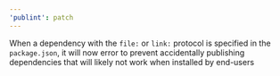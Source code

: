 ```yaml
---
'publint': patch
---
```


When a dependency with the `file:` or `link:` protocol is specified in the `package.json`, it will now error to prevent accidentally publishing dependencies that will likely not work when installed by end-users
